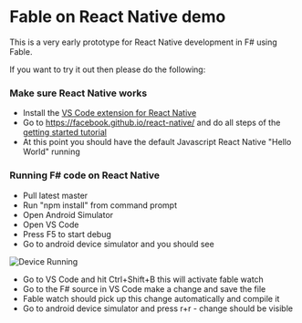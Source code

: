 # Fable on React Native demo

This is a very early prototype for React Native development in F# using Fable.

If you want to try it out then please do the following:

### Make sure React Native works

* Install the [VS Code extension for React Native](https://github.com/Microsoft/vscode-react-native)
* Go to https://facebook.github.io/react-native/ and do all steps of the [getting started tutorial](https://facebook.github.io/react-native/docs/getting-started.html#content) 
* At this point you should have the default Javascript React Native "Hello World" running

### Running F# code on React Native

* Pull latest master
* Run "npm install" from command prompt
* Open Android Simulator
* Open VS Code
* Press F5 to start debug
* Go to android device simulator and you should see

![Device Running](https://cloud.githubusercontent.com/assets/57396/17221985/6568f806-54f6-11e6-8913-e3f4230094d3.png)

* Go to VS Code and hit Ctrl+Shift+B this will activate fable watch 
* Go to the F# source in VS Code make a change and save the file
* Fable watch should pick up this change automatically and compile it
* Go to android device simulator and press r+r - change should be visible